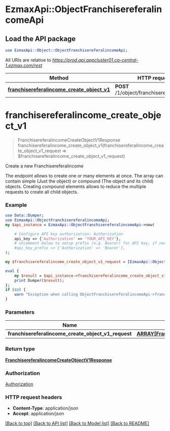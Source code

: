 # EzmaxApi::ObjectFranchisereferalincomeApi

## Load the API package
```perl
use EzmaxApi::Object::ObjectFranchisereferalincomeApi;
```

All URIs are relative to *https://prod.api.appcluster01.ca-central-1.ezmax.com/rest*

Method | HTTP request | Description
------------- | ------------- | -------------
[**franchisereferalincome_create_object_v1**](ObjectFranchisereferalincomeApi.md#franchisereferalincome_create_object_v1) | **POST** /1/object/franchisereferalincome | Create a new Franchisereferalincome


# **franchisereferalincome_create_object_v1**
> FranchisereferalincomeCreateObjectV1Response franchisereferalincome_create_object_v1(franchisereferalincome_create_object_v1_request => $franchisereferalincome_create_object_v1_request)

Create a new Franchisereferalincome

The endpoint allows to create one or many elements at once.  The array can contain simple (Just the object) or compound (The object and its child) objects.  Creating compound elements allows to reduce the multiple requests to create all child objects.

### Example
```perl
use Data::Dumper;
use EzmaxApi::ObjectFranchisereferalincomeApi;
my $api_instance = EzmaxApi::ObjectFranchisereferalincomeApi->new(

    # Configure API key authorization: Authorization
    api_key => {'Authorization' => 'YOUR_API_KEY'},
    # uncomment below to setup prefix (e.g. Bearer) for API key, if needed
    #api_key_prefix => {'Authorization' => 'Bearer'},
);

my $franchisereferalincome_create_object_v1_request = [EzmaxApi::Object::ARRAY[FranchisereferalincomeCreateObjectV1Request]->new()]; # ARRAY[FranchisereferalincomeCreateObjectV1Request] | 

eval {
    my $result = $api_instance->franchisereferalincome_create_object_v1(franchisereferalincome_create_object_v1_request => $franchisereferalincome_create_object_v1_request);
    print Dumper($result);
};
if ($@) {
    warn "Exception when calling ObjectFranchisereferalincomeApi->franchisereferalincome_create_object_v1: $@\n";
}
```

### Parameters

Name | Type | Description  | Notes
------------- | ------------- | ------------- | -------------
 **franchisereferalincome_create_object_v1_request** | [**ARRAY[FranchisereferalincomeCreateObjectV1Request]**](FranchisereferalincomeCreateObjectV1Request.md)|  | 

### Return type

[**FranchisereferalincomeCreateObjectV1Response**](FranchisereferalincomeCreateObjectV1Response.md)

### Authorization

[Authorization](../README.md#Authorization)

### HTTP request headers

 - **Content-Type**: application/json
 - **Accept**: application/json

[[Back to top]](#) [[Back to API list]](../README.md#documentation-for-api-endpoints) [[Back to Model list]](../README.md#documentation-for-models) [[Back to README]](../README.md)

